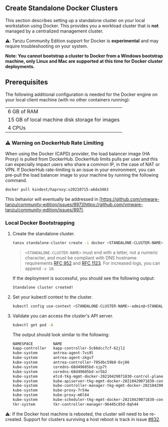 ## Create Standalone Docker Clusters

This section describes setting up a standalone cluster on your local workstation
using Docker. This provides you a workload cluster that is **not** managed by a centralized management cluster.

⚠️: Tanzu Community Edition support for Docker is **experimental** and may require troubleshooting on your system.

**Note: You cannot bootstrap a cluster to Docker from a Windows bootstrap machine, only Linux and Mac are supported at this time for Docker cluster deployments.**

## Prerequisites

The following additional configuration is needed for the Docker engine on your local client machine (with no other containers running):

| |
|:------------------------|
|6 GB of RAM |
|15 GB of local machine disk storage for images |
|4 CPUs|

### ⚠️  Warning on DockerHub Rate Limiting

When using the Docker (CAPD) provider, the load balancer image (HA Proxy) is
pulled from DockerHub. DockerHub limits pulls per user and this can especially
impact users who share a common IP, in the case of NAT or VPN. If DockerHub
rate-limiting is an issue in your environment, you can pre-pull the load
balancer image to your machine by running the following command.

```sh
docker pull kindest/haproxy:v20210715-a6da3463
```

This behavior will eventually be addressed in
[https://github.com/vmware-tanzu/community-edition/issues/897](https://github.com/vmware-tanzu/community-edition/issues/897).

### Local Docker Bootstrapping

1. Create the standalone cluster.

    ```sh
    tanzu standalone-cluster create -i docker <STANDALONE-CLUSTER-NAME>
    ```

    >`<STANDALONE-CLUSTER-NAME>` must end with a letter, not a numeric character, and must be compliant with DNS hostname requirements [RFC 952](https://tools.ietf.org/html/rfc952) and [RFC 1123](https://tools.ietf.org/html/rfc1123).
    > For increased logs, you can append `-v 10`.

    If the deployment is successful, you should see the following output:

    ```txt
    Standalone cluster created!
    ```

1. Set your kubectl context to the cluster.

    ```sh
    kubectl config use-context <STANDALONE-CLUSTER-NAME>-admin@<STANDALONE-CLUSTER-NAME>
    ```

1. Validate you can access the cluster's API server.

    ```sh
    kubectl get pod -A
    ```

    The output should look similar to the following:

    ```sh
    NAMESPACE         NAME                                                                         READY   STATUS    RESTARTS   AGE
    kapp-controller   kapp-controller-5c66dcc7cf-62jl2                                             1/1     Running   0          3m52s
    kube-system       antrea-agent-7vs9l                                                           2/2     Running   0          3m52s
    kube-system       antrea-agent-zkgv7                                                           2/2     Running   0          3m28s
    kube-system       antrea-controller-785dbc59b8-6vj86                                           1/1     Running   0          3m52s
    kube-system       coredns-68d49685bd-sjp7t                                                     1/1     Running   0          3m52s
    kube-system       coredns-68d49685bd-xr5b2                                                     1/1     Running   0          3m52s
    kube-system       etcd-tkg-mgmt-docker-20210429071830-control-plane-vd8nl                      1/1     Running   0          4m12s
    kube-system       kube-apiserver-tkg-mgmt-docker-20210429071830-control-plane-vd8nl            1/1     Running   0          4m12s
    kube-system       kube-controller-manager-tkg-mgmt-docker-20210429071830-control-plane-vd8nl   1/1     Running   0          4m12s
    kube-system       kube-proxy-7r54w                                                             1/1     Running   0          3m28s
    kube-system       kube-proxy-m6l64                                                             1/1     Running   0          3m52s
    kube-system       kube-scheduler-tkg-mgmt-docker-20210429071830-control-plane-vd8nl            1/1     Running   0          4m12s
    tkr-system        tkr-controller-manager-96445c85d-8qh44                                       1/1     Running   0          3m52s
    ```

⚠️: If the Docker host machine is rebooted, the cluster will need to be
re-created. Support for clusters surviving a host reboot is track in issue
[#832](https://github.com/vmware-tanzu/community-edition/issues/832).
